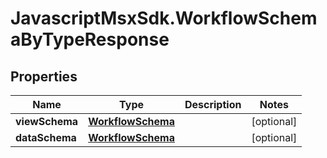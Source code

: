 # JavascriptMsxSdk.WorkflowSchemaByTypeResponse

## Properties

Name | Type | Description | Notes
------------ | ------------- | ------------- | -------------
**viewSchema** | [**WorkflowSchema**](WorkflowSchema.md) |  | [optional] 
**dataSchema** | [**WorkflowSchema**](WorkflowSchema.md) |  | [optional] 


